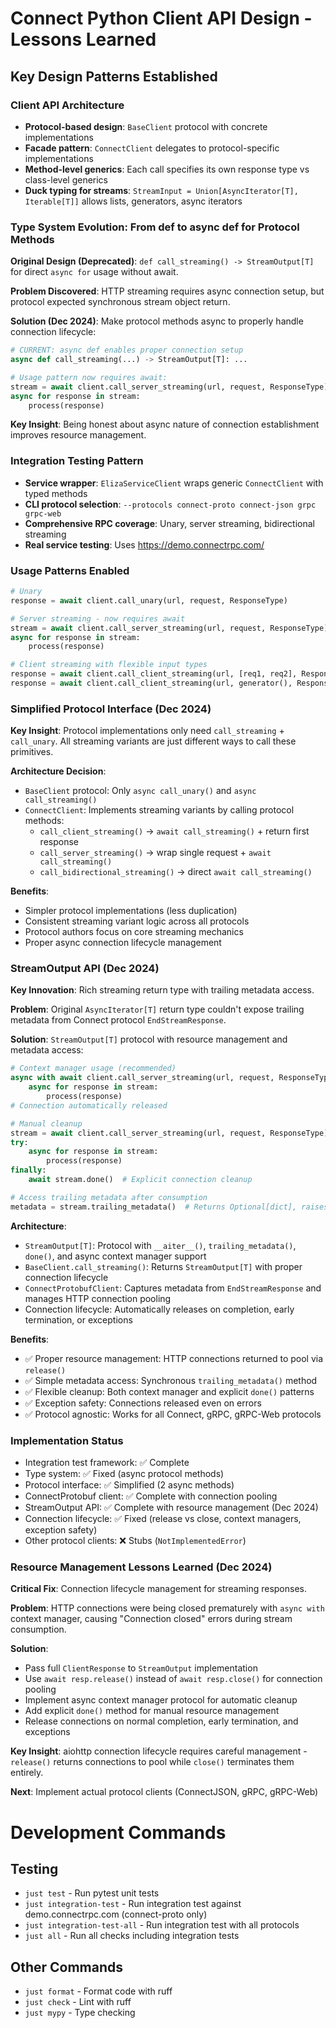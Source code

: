 # Connect Python Client API Design - Lessons Learned

## Key Design Patterns Established

### Client API Architecture
- **Protocol-based design**: `BaseClient` protocol with concrete implementations
- **Facade pattern**: `ConnectClient` delegates to protocol-specific implementations
- **Method-level generics**: Each call specifies its own response type vs class-level generics
- **Duck typing for streams**: `StreamInput = Union[AsyncIterator[T], Iterable[T]]` allows lists, generators, async iterators

### Type System Evolution: From def to async def for Protocol Methods
**Original Design (Deprecated)**: `def call_streaming() -> StreamOutput[T]` for direct `async for` usage without await.

**Problem Discovered**: HTTP streaming requires async connection setup, but protocol expected synchronous stream object return.

**Solution (Dec 2024)**: Make protocol methods async to properly handle connection lifecycle:
```python
# CURRENT: async def enables proper connection setup
async def call_streaming(...) -> StreamOutput[T]: ...

# Usage pattern now requires await:
stream = await client.call_server_streaming(url, request, ResponseType)
async for response in stream:
    process(response)
```

**Key Insight**: Being honest about async nature of connection establishment improves resource management.

### Integration Testing Pattern
- **Service wrapper**: `ElizaServiceClient` wraps generic `ConnectClient` with typed methods
- **CLI protocol selection**: `--protocols connect-proto connect-json grpc grpc-web`
- **Comprehensive RPC coverage**: Unary, server streaming, bidirectional streaming
- **Real service testing**: Uses https://demo.connectrpc.com/

### Usage Patterns Enabled
```python
# Unary
response = await client.call_unary(url, request, ResponseType)

# Server streaming - now requires await
stream = await client.call_server_streaming(url, request, ResponseType)
async for response in stream:
    process(response)

# Client streaming with flexible input types
response = await client.call_client_streaming(url, [req1, req2], ResponseType)
response = await client.call_client_streaming(url, generator(), ResponseType)
```

### Simplified Protocol Interface (Dec 2024)
**Key Insight**: Protocol implementations only need `call_streaming` + `call_unary`. All streaming variants are just different ways to call these primitives.

**Architecture Decision**: 
- `BaseClient` protocol: Only `async call_unary()` and `async call_streaming()` 
- `ConnectClient`: Implements streaming variants by calling protocol methods:
  - `call_client_streaming()` → `await call_streaming()` + return first response
  - `call_server_streaming()` → wrap single request + `await call_streaming()`  
  - `call_bidirectional_streaming()` → direct `await call_streaming()`

**Benefits**:
- Simpler protocol implementations (less duplication)
- Consistent streaming variant logic across all protocols
- Protocol authors focus on core streaming mechanics
- Proper async connection lifecycle management

### StreamOutput API (Dec 2024)
**Key Innovation**: Rich streaming return type with trailing metadata access.

**Problem**: Original `AsyncIterator[T]` return type couldn't expose trailing metadata from Connect protocol `EndStreamResponse`.

**Solution**: `StreamOutput[T]` protocol with resource management and metadata access:
```python
# Context manager usage (recommended)
async with await client.call_server_streaming(url, request, ResponseType) as stream:
    async for response in stream:
        process(response)
# Connection automatically released

# Manual cleanup  
stream = await client.call_server_streaming(url, request, ResponseType)
try:
    async for response in stream:
        process(response)
finally:
    await stream.done()  # Explicit connection cleanup

# Access trailing metadata after consumption
metadata = stream.trailing_metadata()  # Returns Optional[dict], raises if not consumed
```

**Architecture**:
- `StreamOutput[T]`: Protocol with `__aiter__()`, `trailing_metadata()`, `done()`, and async context manager support
- `BaseClient.call_streaming()`: Returns `StreamOutput[T]` with proper connection lifecycle
- `ConnectProtobufClient`: Captures metadata from `EndStreamResponse` and manages HTTP connection pooling
- Connection lifecycle: Automatically releases on completion, early termination, or exceptions

**Benefits**:
- ✅ Proper resource management: HTTP connections returned to pool via `release()`
- ✅ Simple metadata access: Synchronous `trailing_metadata()` method  
- ✅ Flexible cleanup: Both context manager and explicit `done()` patterns
- ✅ Exception safety: Connections released even on errors
- ✅ Protocol agnostic: Works for all Connect, gRPC, gRPC-Web protocols

### Implementation Status
- Integration test framework: ✅ Complete
- Type system: ✅ Fixed (async protocol methods)
- Protocol interface: ✅ Simplified (2 async methods)
- ConnectProtobuf client: ✅ Complete with connection pooling
- StreamOutput API: ✅ Complete with resource management (Dec 2024)
- Connection lifecycle: ✅ Fixed (release vs close, context managers, exception safety)
- Other protocol clients: ❌ Stubs (`NotImplementedError`)

### Resource Management Lessons Learned (Dec 2024)
**Critical Fix**: Connection lifecycle management for streaming responses.

**Problem**: HTTP connections were being closed prematurely with `async with` context manager, causing "Connection closed" errors during stream consumption.

**Solution**: 
- Pass full `ClientResponse` to `StreamOutput` implementation
- Use `await resp.release()` instead of `await resp.close()` for connection pooling
- Implement async context manager protocol for automatic cleanup
- Add explicit `done()` method for manual resource management
- Release connections on normal completion, early termination, and exceptions

**Key Insight**: aiohttp connection lifecycle requires careful management - `release()` returns connections to pool while `close()` terminates them entirely.

**Next**: Implement actual protocol clients (ConnectJSON, gRPC, gRPC-Web)

# Development Commands
## Testing
- `just test` - Run pytest unit tests
- `just integration-test` - Run integration test against demo.connectrpc.com (connect-proto only)
- `just integration-test-all` - Run integration test with all protocols
- `just all` - Run all checks including integration tests

## Other Commands
- `just format` - Format code with ruff
- `just check` - Lint with ruff  
- `just mypy` - Type checking
